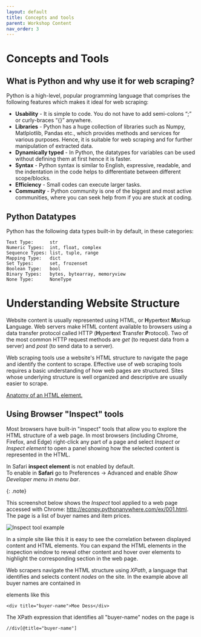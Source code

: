 ```yaml
---
layout: default
title: Concepts and tools
parent: Workshop Content
nav_order: 3
---
```


# Concepts and Tools

## What is Python and why use it for web scraping?

Python is a high-level, popular programming language that comprises the following features which makes it ideal for web scraping:

* **Usability** - It is simple to code. You do not have to add semi-colons “;” or curly-braces “{}” anywhere. 
* **Libraries** - Python has a huge collection of libraries such as Numpy, Matlplotlib, Pandas etc., which provides methods and services for various purposes. Hence, it is suitable for web scraping and for further manipulation of extracted data.
* **Dynamically typed** - In Python, the datatypes for variables can be used without defining them at first hence it is faster.
* **Syntax** - Python syntax is similar to English, expressive, readable, and the indentation in the code helps to differentiate between different scope/blocks. 
* **Efficiency** - Small codes can execute larger tasks.
* **Community** - Python community is one of the biggest and most active communities, where you can seek help from if you are stuck at coding.

## Python Datatypes

Python has the following data types built-in by default, in these categories:

~~~
Text Type:      str
Numeric Types:  int, float, complex
Sequence Types: list, tuple, range
Mapping Type:   dict
Set Types:      set, frozenset
Boolean Type:   bool
Binary Types:   bytes, bytearray, memoryview
None Type:      NoneType
~~~


# Understanding Website Structure

Website content is usually represented using HTML, or **H**yper**t**ext **M**arkup **L**anguage. Web servers make HTML content available to browsers using a data transfer protocol called HTTP (**H**yper**t**ext **T**ransfer **P**rotocol). Two of the most common HTTP request methods are *get* (to request data from a server) and *post* (to send data to a server).

Web scraping tools use a website's HTML structure to navigate the page and identify the content to scrape. Effective use of web scraping tools requires a basic understanding of how web pages are structured. Sites whose underlying structure is well organized and descriptive are usually easier to scrape.

<a href="https://developer.mozilla.org/en-US/docs/Learn/Getting_started_with_the_web/HTML_basics" target="_blank">Anatomy of an HTML element.</a>


## Using Browser "Inspect" tools

Most browsers have built-in "inspect" tools that allow you to explore the HTML structure of a web page. In most browsers (including Chrome, Firefox, and Edge) right-click any part of a page and select *Inspect* or *Inspect element* to open a panel showing how the selected content is represented in the HTML.

<p>In Safari <strong>inspect element</strong> is not enabled by default.<br> To enable in <strong>Safari</strong> go to Preferences -> Advanced and enable <i>Show Developer menu in menu bar</i>.</p>
{: .note}

This screenshot below shows the *Inspect* tool applied to a web page accessed with Chrome: <a href="http://econpy.pythonanywhere.com/ex/001.html" target="_blank">http://econpy.pythonanywhere.com/ex/001.html</a>. The page is a list of buyer names and item prices.

![Inspect tool example](media/inspect_tool.jpg)

In a simple site like this it is easy to see the correlation between displayed content and HTML elements. You can expand the HTML elements in the inspection window to reveal other content and hover over elements to highlight the corresponding section in the web page.

Web scrapers navigate the HTML structure using *XPath*, a language that identifies and selects content *nodes* on the site. In the example above all buyer names are contained in <div> elements like this

```
<div title="buyer-name">Moe Dess</div>
```

The XPath expression that identifies all "buyer-name" nodes on the page is

```
//div[@title="buyer-name"]
```
